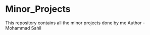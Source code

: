 # Minor_Projects
This repository contains all the minor projects done by me 
Author - Mohammad Sahil 
